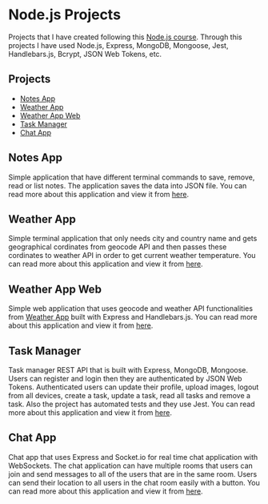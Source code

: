 # Node.js Projects

Projects that I have created following this [Node.js course](https://www.udemy.com/course/the-complete-nodejs-developer-course-2/). Through this projects I have used Node.js, Express, MongoDB, Mongoose, Jest, Handlebars.js, Bcrypt, JSON Web Tokens, etc.

## Projects
- [Notes App](#notes-app)
- [Weather App](#weather-app)
- [Weather App Web](#weather-app-web)
- [Task Manager](#task-manager)
- [Chat App](#chat-app)

## Notes App

Simple application that have different terminal commands to save, remove, read or list notes. The application saves the data into JSON file. You can read more about this application and view it from [here](/notes-app).


## Weather App

Simple terminal application that only needs city and country name and gets geographical cordinates from geocode API and then passes these cordinates to weather API in order to get current weather temperature. You can read more about this application and view it from [here](/weather-app).


## Weather App Web

Simple web application that uses geocode and weather API functionalities from [Weather App](#weather-app) built with Express and Handlebars.js. You can read more about this application and view it from [here](/weather-app-web).

## Task Manager

Task manager REST API that is built with Express, MongoDB, Mongoose. Users can register and login then they are authenticated by JSON Web Tokens. Authenticated users can update their profile, upload images, logout from all devices, create a task, update a task, read all tasks and remove a task. Also the project has automated tests and they use Jest. You can read more about this application and view it from [here](/task-manager).

## Chat App

Chat app that uses Express and Socket.io for real time chat application with WebSockets. The chat application can have multiple rooms that users can join and send messages to all of the users that are in the same room. Users can send their location to all users in the chat room easily with a button. You can read more about this application and view it from [here](/chat-app).
